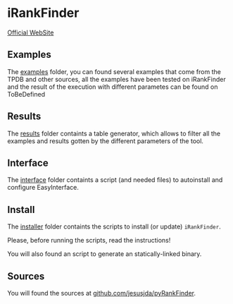 # iRankFinder

[Official WebSite](http://irankfinder.loopkiller.com)

## Examples

The [examples](examples) folder, you can found several examples that come
from the TPDB and other sources, all the examples have been tested on
iRankFinder and the result of the execution with different parametes
can be found on ToBeDefined

## Results

The [results](results) folder containts a table generator, which allows to
filter all the examples and results gotten by the different parameters
of the tool.

## Interface

The [interface](interface) folder containts a script (and needed files) to
autoinstall and configure EasyInterface.

## Install

The [installer](installer) folder containts the scripts to install (or update)
`iRankFinder`. 

Please, before running the scripts, read the instructions!

You will also found an script to generate an statically-linked binary.

## Sources

You will found the sources at [github.com/jesusjda/pyRankFinder](http://github.com/jesusjda/pyRankFinder).
